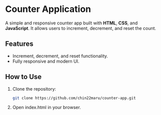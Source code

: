 # Counter Application

A simple and responsive counter app built with **HTML**, **CSS**, and **JavaScript**. It allows users to increment, decrement, and reset the count.

## Features
- Increment, decrement, and reset functionality.
- Fully responsive and modern UI.

## How to Use
1. Clone the repository:
   ```bash
   git clone https://github.com/chin22maru/counter-app.git
2. Open index.html in your browser.